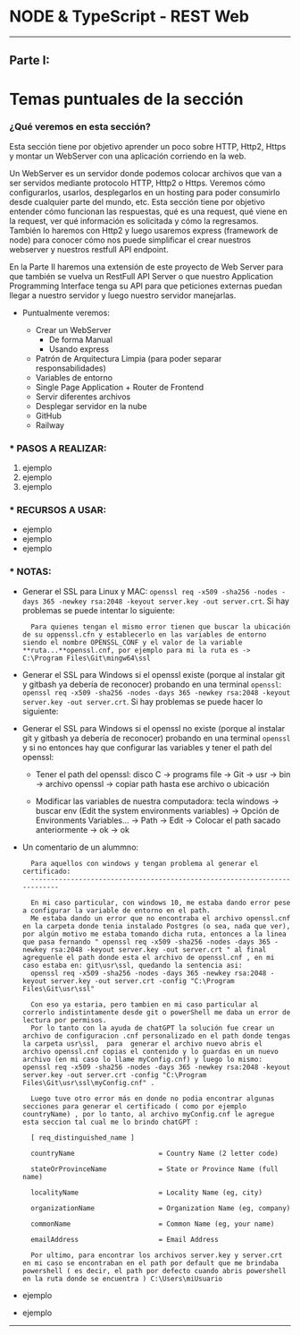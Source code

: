 # NODE & TypeScript - REST Web

---

## Parte I:

# Temas puntuales de la sección

### ¿Qué veremos en esta sección?

Esta sección tiene por objetivo aprender un poco sobre HTTP, Http2, Https y montar un WebServer con una aplicación corriendo en la web.

Un WebServer es un servidor donde podemos colocar archivos que van a ser servidos mediante protocolo HTTP, Http2 o Https. Veremos cómo configurarlos, usarlos, desplegarlos en un hosting para poder consumirlo desde cualquier parte del mundo, etc. Esta sección tiene por objetivo entender cómo funcionan las respuestas, qué es una request, qué viene en la request, ver qué información es solicitada y cómo la regresamos. También lo haremos con Http2 y luego usaremos express (framework de node) para conocer cómo nos puede simplificar el crear nuestros webserver y nuestros restfull API endpoint.

En la Parte II haremos una extensión de este proyecto de Web Server para que también se vuelva un RestFull API Server o que nuestro Application Programming Interface tenga su API para que peticiones externas puedan llegar a nuestro servidor y luego nuestro servidor manejarlas.

- Puntualmente veremos:

  - Crear un WebServer
    - De forma Manual
    - Usando express
  - Patrón de Arquitectura Limpia (para poder separar responsabilidades)
  - Variables de entorno
  - Single Page Application + Router de Frontend
  - Servir diferentes archivos
  - Desplegar servidor en la nube
  - GitHub
  - Railway

### \* PASOS A REALIZAR:

1. ejemplo
2. ejemplo
3. ejemplo

### \* RECURSOS A USAR:

- ejemplo
- ejemplo
- ejemplo

### \* NOTAS:

- Generar el SSL para Linux y MAC: `openssl req -x509 -sha256 -nodes -days 365 -newkey rsa:2048 -keyout server.key -out server.crt`. Si hay problemas se puede intentar lo siguiente:

  ```
    Para quienes tengan el mismo error tienen que buscar la ubicación de su oppenssl.cfn y establecerlo en las variables de entorno siendo el nombre OPENSSL_CONF y el valor de la variable **ruta...**openssl.cnf, por ejemplo para mi la ruta es -> C:\Program Files\Git\mingw64\ssl
  ```

- Generar el SSL para Windows si el openssl existe (porque al instalar git y gitbash ya debería de reconocer) probando en una terminal `openssl`: `openssl req -x509 -sha256 -nodes -days 365 -newkey rsa:2048 -keyout server.key -out server.crt`. Si hay problemas se puede hacer lo siguiente:

- Generar el SSL para Windows si el openssl no existe (porque al instalar git y gitbash ya debería de reconocer) probando en una terminal `openssl` y si no entonces hay que configurar las variables y tener el path del openssl:

  - Tener el path del openssl: disco C -> programs file -> Git -> usr -> bin -> archivo openssl -> copiar path hasta ese archivo o ubicación

  - Modificar las variables de nuestra computadora: tecla windows -> buscar env (Edit the system environments variables) -> Opción de Environments Variables... -> Path -> Edit -> Colocar el path sacado anteriormente -> ok -> ok

- Un comentario de un alummno:

  ```
    Para aquellos con windows y tengan problema al generar el certificado:
    --------------------------------------------------------------------------

    En mi caso particular, con windows 10, me estaba dando error pese a configurar la variable de entorno en el path.
    Me estaba dando un error que no encontraba el archivo openssl.cnf en la carpeta donde tenia instalado Postgres (o sea, nada que ver), por algún motivo me estaba tomando dicha ruta, entonces a la linea que pasa fernando " openssl req -x509 -sha256 -nodes -days 365 -newkey rsa:2048 -keyout server.key -out server.crt " al final agreguenle el path donde esta el archivo de openssl.cnf , en mi caso estaba en: git\usr\ssl, quedando la sentencia asi:
    openssl req -x509 -sha256 -nodes -days 365 -newkey rsa:2048 -keyout server.key -out server.crt -config "C:\Program Files\Git\usr\ssl"

    Con eso ya estaria, pero tambien en mi caso particular al correrlo indistintamente desde git o powerShell me daba un error de lectura por permisos.
    Por lo tanto con la ayuda de chatGPT la solución fue crear un archivo de configuracion .cnf personalizado en el path donde tengas la carpeta usr\ssl,  para  generar el archivo nuevo abris el archivo openssl.cnf copias el contenido y lo guardas en un nuevo archivo (en mi caso lo llame myConfig.cnf) y luego lo mismo:  openssl req -x509 -sha256 -nodes -days 365 -newkey rsa:2048 -keyout server.key -out server.crt -config "C:\Program Files\Git\usr\ssl\myConfig.cnf" .

    Luego tuve otro error más en donde no podia encontrar algunas secciones para generar el certificado ( como por ejemplo countryName) , por lo tanto, al archivo myConfig.cnf le agregue esta seccion tal cual me lo brindo chatGPT :

    [ req_distinguished_name ]

    countryName                     = Country Name (2 letter code)

    stateOrProvinceName             = State or Province Name (full name)

    localityName                    = Locality Name (eg, city)

    organizationName                = Organization Name (eg, company)

    commonName                      = Common Name (eg, your name)

    emailAddress                    = Email Address

    Por ultimo, para encontrar los archivos server.key y server.crt en mi caso se encontraban en el path por default que me brindaba powershell ( es decir, el path por defecto cuando abris powershell en la ruta donde se encuentra ) C:\Users\miUsuario
  ```

- ejemplo
- ejemplo

---
